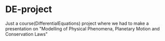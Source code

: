 # DE-project
Just a course(DifferentialEquations) project where we had to make a presentation on "Modelling of Physical Phenomena, Planetary Motion and Conservation Laws"
